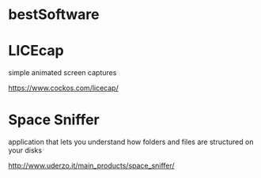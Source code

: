 # bestSoftware

# LICEcap
simple animated screen captures

https://www.cockos.com/licecap/

# Space Sniffer
application that lets you understand how folders and files are structured on your disks

http://www.uderzo.it/main_products/space_sniffer/
